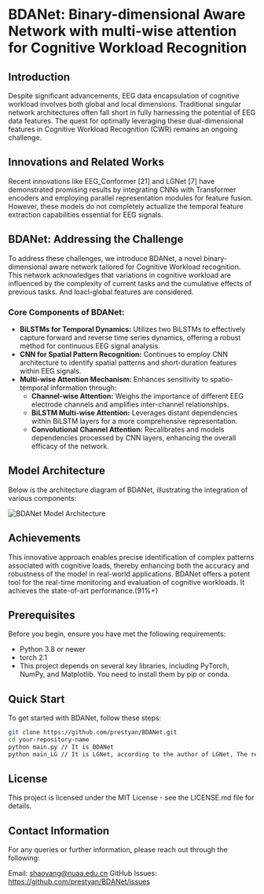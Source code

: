 # BDANet: Binary-dimensional Aware Network with multi-wise attention for Cognitive Workload Recognition

## Introduction

Despite significant advancements, EEG data encapsulation of cognitive workload involves both global and local dimensions. Traditional singular network architectures often fall short in fully harnessing the potential of EEG data features. The quest for optimally leveraging these dual-dimensional features in Cognitive Workload Recognition (CWR) remains an ongoing challenge.

## Innovations and Related Works

Recent innovations like EEG_Conformer [21] and LGNet [7] have demonstrated promising results by integrating CNNs with Transformer encoders and employing parallel representation modules for feature fusion. However, these models do not completely actualize the temporal feature extraction capabilities essential for EEG signals.

## BDANet: Addressing the Challenge

To address these challenges, we introduce BDANet, a novel binary-dimensional aware network tailored for Cognitive Workload recognition. This network acknowledges that variations in cognitive workload are influenced by the complexity of current tasks and the cumulative effects of previous tasks. And loacl-global features are considered.

### Core Components of BDANet:

- **BiLSTMs for Temporal Dynamics:** Utilizes two BiLSTMs to effectively capture forward and reverse time series dynamics, offering a robust method for continuous EEG signal analysis.
- **CNN for Spatial Pattern Recognition:** Continues to employ CNN architecture to identify spatial patterns and short-duration features within EEG signals.
- **Multi-wise Attention Mechanism:** Enhances sensitivity to spatio-temporal information through:
  - **Channel-wise Attention:** Weighs the importance of different EEG electrode channels and amplifies inter-channel relationships.
  - **BiLSTM Multi-wise Attention:** Leverages distant dependencies within BiLSTM layers for a more comprehensive representation.
  - **Convolutional Channel Attention:** Recalibrates and models dependencies processed by CNN layers, enhancing the overall efficacy of the network.

## Model Architecture

Below is the architecture diagram of BDANet, illustrating the integration of various components:

![BDANet Model Architecture](网络结构.png)

## Achievements

This innovative approach enables precise identification of complex patterns associated with cognitive loads, thereby enhancing both the accuracy and robustness of the model in real-world applications. BDANet offers a potent tool for the real-time monitoring and evaluation of cognitive workloads. It achieves the state-of-art performance.(91%+)

## Prerequisites

Before you begin, ensure you have met the following requirements:
- Python 3.8 or newer
- torch 2.1
- This project depends on several key libraries, including PyTorch, NumPy, and Matplotlib. You need to install them by pip or conda.

## Quick Start

To get started with BDANet, follow these steps:

```bash
git clone https://github.com/prestyan/BDANet.git
cd your-repository-name
python main.py // It is BDANet
python main_LG // It is LGNet, according to the author of LGNet, The replicated code may not be publicly available.
```
## License

This project is licensed under the MIT License - see the LICENSE.md file for details.

## Contact Information
For any queries or further information, please reach out through the following:

Email: shaoyang@nuaa.edu.cn
GitHub Issues: https://github.com/prestyan/BDANet/issues
